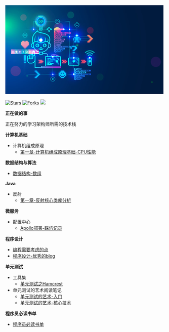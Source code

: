 <img src="img.jpg">

[![Stars](https://img.shields.io/github/stars/LvanLiu/LvanNote?style=plastic)](https://github.com/LvanLiu/LvanNote)
[![Forks](https://img.shields.io/github/forks/LvanLiu/LvanNote?style=plastic)](https://github.com/LvanLiu/LvanNote)
[![](https://img.shields.io/badge/Author-Lvan-orange.svg)](https://gitee.com/lvanliu/lvan-note)

**正在做的事**

正在努力的学习架构师所需的技术栈

**计算机基础**

- 计算机组成原理
  - [第一章-计算机组成原理基础-CPU性能](计算机基础/计算机组成原理基础-CPU性能.md)
    
**数据结构与算法**

- [数据结构-数组](数据结构与算法/数据结构-数组.md)
    
**Java**

- 反射
  - [第一章-反射核心类库分析](java/反射/第一章-反射核心类库分析.md)

**微服务**

- 配置中心
	- [Apollo部署-踩坑记录](微服务/配置中心/apollo-踩坑记录.md)

**程序设计**

- [编程需要考虑的点](程序设计/编程需要考虑的点.md)
- [程序设计-优秀的blog](程序设计/优秀的blog.md)

**单元测试**

- 工具集
    - [单元测试之Hamcrest](单元测试/单元测试之Hamcrest.md)
- 单元测试的艺术阅读笔记
    - [单元测试的艺术-入门](单元测试/单元测试的艺术-入门.md)
    - [单元测试的艺术-核心技术](单元测试/单元测试的艺术-核心技术.md)

**程序员必读书单**

- [程序员必读书单](程序员必读书单/程序员必读书单.md)
